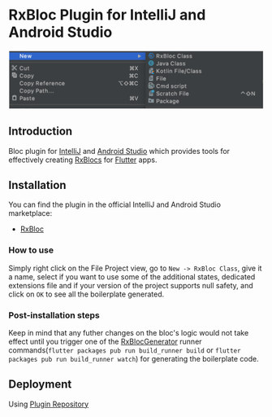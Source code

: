 # RxBloc Plugin for IntelliJ and Android Studio

![dialog](https://raw.githubusercontent.com/Prime-Holding/rx_bloc/develop/packages/rx_bloc/doc/asset/android_plugin.png)

## Introduction

Bloc plugin for [IntelliJ](https://www.jetbrains.com/idea/) and [Android Studio](https://developer.android.com/studio/) which provides tools for effectively creating [RxBlocs](https://pub.dev/packages/rx_bloc/) for [Flutter](https://flutter.dev/) apps.

## Installation

You can find the plugin in the official IntelliJ and Android Studio marketplace:

- [RxBloc](https://plugins.jetbrains.com/plugin/16165-rxbloc)

### How to use

Simply right click on the File Project view, go to `New -> RxBloc Class`, give it a name, select if you want to use some of the additional states, dedicated extensions file and if your version of the project supports null safety, and click on `OK` to see all the boilerplate generated.


### Post-installation steps
Keep in mind that any futher changes on the bloc's logic would not take effect until you trigger one of the [RxBlocGenerator](https://pub.dev/packages/rx_bloc_generator) runner commands(`flutter packages pub run build_runner build` or `flutter packages pub run build_runner watch`) for generating the boilerplate code.

## Deployment

Using [Plugin Repository](http://www.jetbrains.org/intellij/sdk/docs/plugin_repository/index.html)
